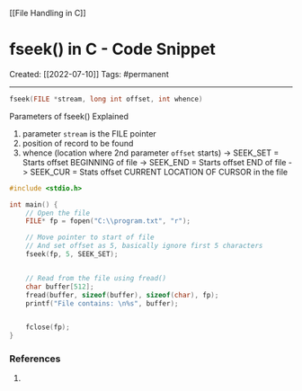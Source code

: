 [[File Handling in C]]

# fseek() in C - Code Snippet
Created:  [[2022-07-10]]
Tags: #permanent  

---
```C
fseek(FILE *stream, long int offset, int whence)
```
Parameters of fseek() Explained
1. parameter `stream` is the FILE pointer
2. position of record to be found
3. whence (location where 2nd parameter `offset` starts)
    -> SEEK_SET   = Starts offset BEGINNING of file
    -> SEEK_END  = Starts offset END of file
    -> SEEK_CUR  = Stats offset CURRENT LOCATION OF CURSOR in the file 


```C
#include <stdio.h>

int main() {
    // Open the file
    FILE* fp = fopen("C:\\program.txt", "r");

    // Move pointer to start of file
    // And set offset as 5, basically ignore first 5 characters
    fseek(fp, 5, SEEK_SET);


    // Read from the file using fread()
    char buffer[512];
    fread(buffer, sizeof(buffer), sizeof(char), fp);
    printf("File contains: \n%s", buffer);


    fclose(fp);
}
```












### References
1.